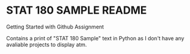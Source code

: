 # STAT 180 SAMPLE README


Getting Started with Github Assignment

Contains a print of "STAT 180 Sample" text in Python as I don't have any avaliable projects to display atm.







